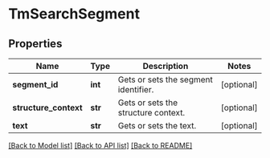 # TmSearchSegment

## Properties
Name | Type | Description | Notes
------------ | ------------- | ------------- | -------------
**segment_id** | **int** | Gets or sets the segment identifier. | [optional] 
**structure_context** | **str** | Gets or sets the structure context. | [optional] 
**text** | **str** | Gets or sets the text. | [optional] 

[[Back to Model list]](../README.md#documentation-for-models) [[Back to API list]](../README.md#documentation-for-api-endpoints) [[Back to README]](../README.md)


